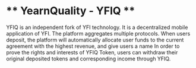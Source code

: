 # ** YearnQuality - YFIQ **

YFIQ is an independent fork of YFI technology. It is a decentralized mobile application of YFI. The platform aggregates multiple protocols. When users deposit, the platform will automatically allocate user funds to the current agreement with the highest revenue, and give users a name In order to prove the rights and interests of YFIQ Token, users can withdraw their original deposited tokens and corresponding income through YFIQ.

